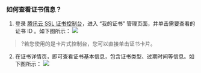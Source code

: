 ### 如何查看证书信息？
1. 登录 [腾讯云 SSL 证书控制台](https://console.cloud.tencent.com/ssl)，进入 “我的证书” 管理页面，并单击需要查看的证书 ID 。如下图所示：
![](https://main.qcloudimg.com/raw/b76820bdd7dd76f5014a38a305f4ef84.png)
>?若您使用的是卡片式控制台，您可以直接单击证书卡片。
>
2. 在证书详情页，即可查看证书基本信息，包含证书类型、过期时间等信息。如下图所示：
![](https://main.qcloudimg.com/raw/564034151f6302a6952ccde025674405.png)

